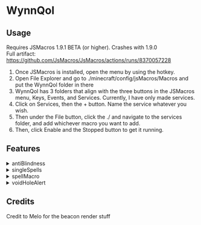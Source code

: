 # WynnQol

## Usage
Requires JSMacros 1.9.1 BETA (or higher). Crashes with 1.9.0
<br>
Full artifact:
https://github.com/JsMacros/JsMacros/actions/runs/8370057228

1. Once JSMacros is installed, open the menu by using the hotkey.
2. Open File Explorer and go to ./minecraft/config/jsMacros/Macros and put the WynnQol folder in there
3. WynnQol has 3 folders that align with the three buttons in the JSMacros menu, Keys, Events, and Services. Currently, I have only made services. 
4. Click on Services, then the + button. Name the service whatever you wish.
5. Then under the File button, click the ./ and navigate to the services folder, and add whichever macro you want to add.
6. Then, click Enable and the Stopped button to get it running. 

## Features
<details>
<summary>antiBlindness</summary>
<br>
  Meant for TNA Berry
</details>
<details>
<summary>singleSpells</summary>
<br>
  Replacement for Wynntils spell macros. 
  <br>
  Much faster than Wynntil macros
  <br>
  Blocks Left and Right click during spell execution so you don't accidentally cast the wrong spell
  <br>
  Keys are binded as default wynntils spells, no way to rebind atm (other than manually changing the code)
  <br>
  You NEED the spellMacro to be enabled if you want to use /spellmacrodelay for this (i did not make a command handler it's just in spellMacro for now, i'll fix later)
</details>
<details>
<summary>spellMacro</summary>
<br>
  spell macro supports an "infinite" number of spells
  <br>
  the keybind & spell sequence & delay save so you don't have to do it again when you relaunch the game
  <br>
  blocks attacks and interacts during macro execution so you dont accidentally fuck spells up
  <br>
  holding down the keybind loops the spell sequence
  <br>
  <br>
  /spellmacro [spells] ex: rrr rrr rlr rll
  <br>
  /spellmacrokeybind [key] ex: /spellmacrokeybind n
  <br>
  /spellmacrodelay [delay] ex: /spellmacrodelay 100
</details>
<details>
<summary>voidHoleAlert</summary>
<br>
  TNA qol, alerts when a void hole spawns. also renders a beacon on its location.
</details>


## Credits
Credit to Melo for the beacon render stuff
